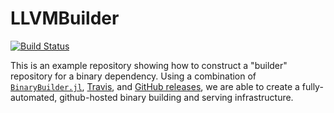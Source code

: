 # LLVMBuilder

[![Build Status](https://travis-ci.org/staticfloat/LLVMBuilder.svg?branch=master)](https://travis-ci.org/staticfloat/LLVMBuilder)

This is an example repository showing how to construct a "builder" repository for a binary dependency.  Using a combination of [`BinaryBuilder.jl`](https://github.com/staticfloat/BinaryBuilder.jl), [Travis](https://travis-ci.org), and [GitHub releases](https://docs.travis-ci.com/user/deployment/releases/), we are able to create a fully-automated, github-hosted binary building and serving infrastructure.
